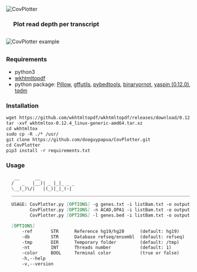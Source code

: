 ![CovPlotter](https://163.172.45.124/owncloud/index.php/s/XlfZiq6NCpkY97T/download)


### &nbsp;&nbsp;&nbsp;&nbsp;&nbsp;Plot read depth per transcript


##

![CovPlotter example](https://163.172.45.124/owncloud/index.php/s/T7tNR6GvqCL1fsH/download)

##


### Requirements
- python3<br/>
- [wkhtmltopdf](https://github.com/wkhtmltopdf/wkhtmltopdf)<br/>
- python package: [Pillow](https://github.com/python-pillow/Pillow), [gffutils](https://github.com/daler/gffutils), [pybedtools](https://github.com/daler/pybedtools), [binaryornot](https://github.com/audreyr/binaryornot), [yaspin (0.12.0)](https://github.com/pavdmyt/yaspin), [tqdm](https://github.com/tqdm/tqdm)


### Installation
```markdown
wget https://github.com/wkhtmltopdf/wkhtmltopdf/releases/download/0.12.4/wkhtmltox-0.12.4_linux-generic-amd64.tar.xz
tar -xvf wkhtmltox-0.12.4_linux-generic-amd64.tar.xz
cd wkhtmltox
sudo cp -R ./* /usr/
git clone https://github.com/dooguypapua/CovPlotter.git
cd CovPlotter
pip3 install -r requirements.txt
```

### Usage
```markdown
   __      __              
  /   _   |__)| _ |_|_ _ _ 
  \__(_)\/|   |(_)|_|_(-|  
  ____________________________________________________________________

  USAGE: CovPlotter.py [OPTIONS] -g genes.txt -i listBam.txt -o output
         CovPlotter.py [OPTIONS] -n ACAD,OPA1 -i listBam.txt -o output
         CovPlotter.py [OPTIONS] -l genes.bed -i listBam.txt -o output

  [OPTIONS]
      -ref       STR      Reference hg19/hg20      (default: hg19)
      -db        STR      Database refseq/ensembl  (default: refseq)
      -tmp       DIR      Temporary folder         (default: /tmp)
      -nt        INT      Threads number           (default: 1)
      -color     BOOL     Terminal color           (true or false)
      -h,--help
      -v,--version
```